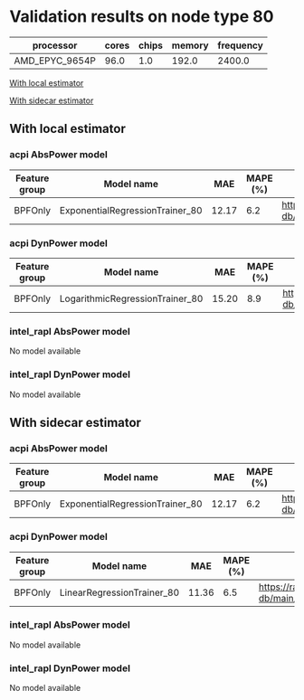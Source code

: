 # Validation results on node type 80

| processor | cores | chips | memory | frequency |
| --- | --- | --- | --- | --- |
| AMD_EPYC_9654P | 96.0 | 1.0 | 192.0 | 2400.0 |

[With local estimator](#with-local-estimator)

[With sidecar estimator](#with-sidecar-estimator)

## With local estimator

### acpi AbsPower model

| Feature group | Model name | MAE | MAPE (%) | URL |
| --- | --- | --- | --- | --- |
| BPFOnly | ExponentialRegressionTrainer_80 | 12.17 | 6.2 | https://raw.githubusercontent.com/sustainable-computing-io/kepler-model-db/main/models/v0.7/specpower/acpi/AbsPower/BPFOnly/ExponentialRegressionTrainer_80.json |
### acpi DynPower model

| Feature group | Model name | MAE | MAPE (%) | URL |
| --- | --- | --- | --- | --- |
| BPFOnly | LogarithmicRegressionTrainer_80 | 15.20 | 8.9 | https://raw.githubusercontent.com/sustainable-computing-io/kepler-model-db/main/models/v0.7/specpower/acpi/DynPower/BPFOnly/LogarithmicRegressionTrainer_80.json |
### intel_rapl AbsPower model

No model available

### intel_rapl DynPower model

No model available

## With sidecar estimator

### acpi AbsPower model

| Feature group | Model name | MAE | MAPE (%) | URL |
| --- | --- | --- | --- | --- |
| BPFOnly | ExponentialRegressionTrainer_80 | 12.17 | 6.2 | https://raw.githubusercontent.com/sustainable-computing-io/kepler-model-db/main/models/v0.7/specpower/acpi/AbsPower/BPFOnly/ExponentialRegressionTrainer_80.zip |
### acpi DynPower model

| Feature group | Model name | MAE | MAPE (%) | URL |
| --- | --- | --- | --- | --- |
| BPFOnly | LinearRegressionTrainer_80 | 11.36 | 6.5 | https://raw.githubusercontent.com/sustainable-computing-io/kepler-model-db/main/models/v0.7/specpower/acpi/DynPower/BPFOnly/LinearRegressionTrainer_80.zip |
### intel_rapl AbsPower model

No model available

### intel_rapl DynPower model

No model available

